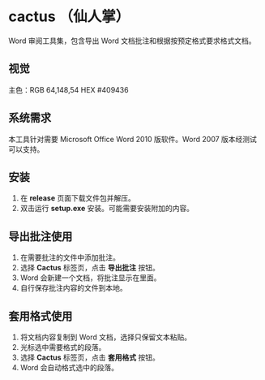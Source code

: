 # cactus （仙人掌）

Word 审阅工具集，包含导出 Word 文档批注和根据按预定格式要求格式文档。

## 视觉
主色：RGB 64,148,54 HEX #409436

## 系统需求

本工具针对需要 Microsoft Office Word 2010 版软件。Word 2007 版本经测试可以支持。

## 安装

1. 在 __release__ 页面下载文件包并解压。
2. 双击运行 __setup.exe__ 安装。可能需要安装附加的内容。


## 导出批注使用

1. 在需要批注的文件中添加批注。
2. 选择 **Cactus** 标签页，点击 **导出批注** 按钮。
3. Word 会新建一个文档，将批注显示在里面。
4. 自行保存批注内容的文件到本地。


## 套用格式使用

1. 将文档内容复制到 Word 文档，选择只保留文本粘贴。
2. 光标选中需要格式的段落。
3. 选择 **Cactus** 标签页，点击 **套用格式** 按钮。
4. Word 会自动格式选中的段落。
